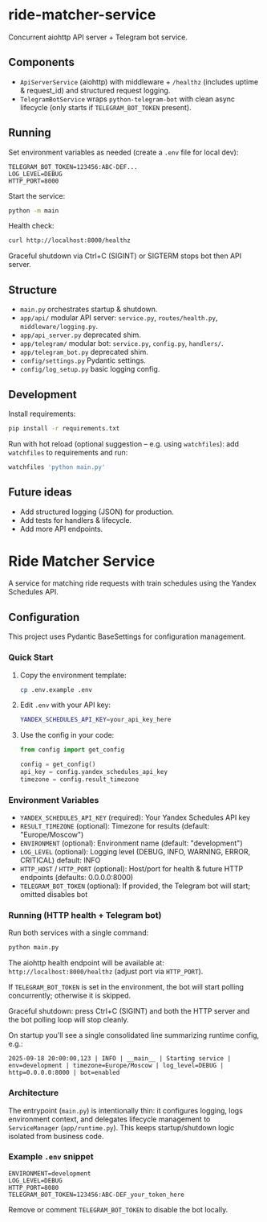 # ride-matcher-service

Concurrent aiohttp API server + Telegram bot service.

## Components

* `ApiServerService` (aiohttp) with middleware + `/healthz` (includes uptime & request_id) and structured request
  logging.
* `TelegramBotService` wraps `python-telegram-bot` with clean async lifecycle (only starts if `TELEGRAM_BOT_TOKEN`
  present).

## Running

Set environment variables as needed (create a `.env` file for local dev):

```env
TELEGRAM_BOT_TOKEN=123456:ABC-DEF...
LOG_LEVEL=DEBUG
HTTP_PORT=8000
```

Start the service:

```bash
python -m main
```

Health check:

```bash
curl http://localhost:8000/healthz
```

Graceful shutdown via Ctrl+C (SIGINT) or SIGTERM stops bot then API server.

## Structure

* `main.py` orchestrates startup & shutdown.
* `app/api/` modular API server: `service.py`, `routes/health.py`, `middleware/logging.py`.
* `app/api_server.py` deprecated shim.
* `app/telegram/` modular bot: `service.py`, `config.py`, `handlers/`.
* `app/telegram_bot.py` deprecated shim.
* `config/settings.py` Pydantic settings.
* `config/log_setup.py` basic logging config.

## Development

Install requirements:

```bash
pip install -r requirements.txt
```

Run with hot reload (optional suggestion – e.g. using `watchfiles`): add `watchfiles` to requirements and run:

```bash
watchfiles 'python main.py'
```

## Future ideas

* Add structured logging (JSON) for production.
* Add tests for handlers & lifecycle.
* Add more API endpoints.

# Ride Matcher Service

A service for matching ride requests with train schedules using the Yandex Schedules API.

## Configuration

This project uses Pydantic BaseSettings for configuration management.

### Quick Start

1. Copy the environment template:

   ```bash
   cp .env.example .env
   ```

2. Edit `.env` with your API key:

   ```bash
   YANDEX_SCHEDULES_API_KEY=your_api_key_here
   ```

3. Use the config in your code:

   ```python
   from config import get_config

   config = get_config()
   api_key = config.yandex_schedules_api_key
   timezone = config.result_timezone
   ```

### Environment Variables

- `YANDEX_SCHEDULES_API_KEY` (required): Your Yandex Schedules API key
- `RESULT_TIMEZONE` (optional): Timezone for results (default: "Europe/Moscow")
- `ENVIRONMENT` (optional): Environment name (default: "development")
- `LOG_LEVEL` (optional): Logging level (DEBUG, INFO, WARNING, ERROR, CRITICAL) default: INFO
- `HTTP_HOST` / `HTTP_PORT` (optional): Host/port for health & future HTTP endpoints (defaults: 0.0.0.0:8000)
- `TELEGRAM_BOT_TOKEN` (optional): If provided, the Telegram bot will start; omitted disables bot

### Running (HTTP health + Telegram bot)

Run both services with a single command:

```bash
python main.py
```

The aiohttp health endpoint will be available at: `http://localhost:8000/healthz` (adjust port via `HTTP_PORT`).

If `TELEGRAM_BOT_TOKEN` is set in the environment, the bot will start polling concurrently; otherwise it is skipped.

Graceful shutdown: press Ctrl+C (SIGINT) and both the HTTP server and the bot polling loop will stop cleanly.

On startup you'll see a single consolidated line summarizing runtime config, e.g.:

```text
2025-09-18 20:00:00,123 | INFO | __main__ | Starting service | env=development | timezone=Europe/Moscow | log_level=DEBUG | http=0.0.0.0:8000 | bot=enabled
```

### Architecture

The entrypoint (`main.py`) is intentionally thin: it configures logging, logs environment context, and delegates
lifecycle management to `ServiceManager` (`app/runtime.py`). This keeps startup/shutdown logic isolated from business
code.

### Example `.env` snippet

```dotenv
ENVIRONMENT=development
LOG_LEVEL=DEBUG
HTTP_PORT=8080
TELEGRAM_BOT_TOKEN=123456:ABC-DEF_your_token_here
```

Remove or comment `TELEGRAM_BOT_TOKEN` to disable the bot locally.
